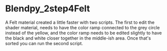 # Blendpy_2step4Felt
A Felt material created a little faster with two scripts. The first to edit the shader material, needs to have the color ramp connected to the grey circle instead of the yellow, and the color ramp needs to be edited slightly to have the black and white closer together in the middle-ish area. Once that's sorted you can run the second script.
